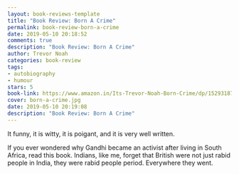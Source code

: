 ```yaml
---
layout: book-reviews-template
title: "Book Review: Born A Crime"
permalink: book-review-born-a-crime
date: 2019-05-10 20:18:52
comments: true
description: "Book Review: Born A Crime"
author: Trevor Noah
categories: book-review
tags:
- autobiography
- humour
stars: 5
book-link: https://www.amazon.in/Its-Trevor-Noah-Born-Crime/dp/1529318769/
cover: born-a-crime.jpg
date: 2019-05-10 20:19:08
description: "Book Review: Born A Crime"
---
```


It funny, it is witty, it is poigant, and it is very well written.

If you ever wondered why Gandhi became an activist after living in South Africa, read this book. Indians, like me, forget that British were not just rabid people in India, they were rabid people period. Everywhere they went.
